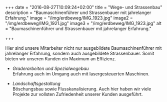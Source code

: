 +++
date = "2016-08-27T10:09:24+02:00"
title = "Wege- und Strassenbau"
description = "Baumaschinenführer und Strassenbauer mit jahrelanger Erfahrung."
image = "/img/erdbeweg/IMG_1923.jpg"
image2 = "/img/erdbeweg/IMG_1921.jpg"
image3 = "/img/erdbeweg/IMG_1923.jpg"
alt = "Baumaschinenführer und Strassenbauer mit jahrelanger Erfahrung."

+++


Hier sind unsere Mitarbeiter nicht nur ausgebildete Baumaschinenführer mit jahrelanger Erfahrung, sondern auch ausgebildete Strassenbauer. Somit bieten wir unseren Kunden ein Maximum an Effizienz.
    
*  *Graderarbeiten und Spezialwegebau*  
    Erfahrung auch im Umgang auch mit lasergesteuerten Maschinen.
    
*  *Landschaftsgestaltung*  
    Böschungsbau sowie Flusskanalisierung. Auch hier haben wir viele Projekte zur vollsten Zufriedenheit unserer Kunden ausgeführt.

